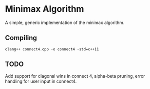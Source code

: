 # Minimax Algorithm
A simple, generic implementation of the minimax algorithm.
## Compiling
`clang++ connect4.cpp -o connect4 -std=c++11`  
## TODO
Add support for diagonal wins in connect 4, alpha-beta pruning, error handling for user input in connect4.